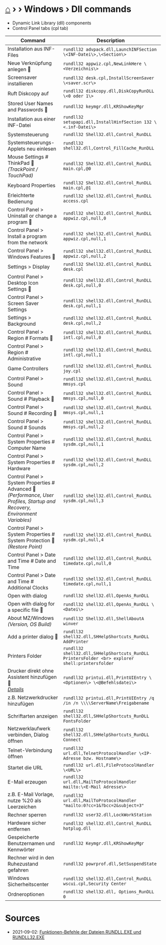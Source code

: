 # [⌂](../README.md) › › Windows › Dll commands
- Dynamic Link Library (dll) components
- Control Panel tabs (cpl tab)

| Command                                                                                                                                        | Description                                                                                     |
| ---------------------------------------------------------------------------------------------------------------------------------------------- | ----------------------------------------------------------------------------------------------- |
| Installation aus INF-Files                                                                                                                     | `rundll32 advpack.dll,LaunchINFSection \<INF-Datei\>,\<Section\>`                               |
| Neue Verknüpfung anlegen &#127775;                                                                                                             | `rundll32 appwiz.cpl,NewLinkHere \<Verzeichnis\>`                                               |
| Screensaver installieren                                                                                                                       | `rundll32 desk.cpl,InstallScreenSaver \<saver.scr\>`                                            |
| Ruft Diskcopy auf                                                                                                                              | `rundll32 diskcopy.dll,DiskCopyRunDLL \<0 oder 1\>`                                             |
| Stored User Names and Passwords &#127775;                                                                                                      | `rundll32 keymgr.dll,KRShowKeyMgr`                                                              |
| Installation aus einer INF-Datei                                                                                                               | `rundll32 setupapi.dll,InstallHinfSection 132 \<.inf-Datei\>`                                   |
| Systemsteuerung                                                                                                                                | `rundll32 Shell32.dll,Control_RunDLL`                                                           |
| Systemsteuerungs-Applets neu einlesen                                                                                                          | `rundll32 shell32.dll,Control_FillCache_RunDLL`                                                 |
| Mouse Settings # ThinkPad &#127775; <br> _(TrackPoint / TouchPad)_                                                                             | `rundll32 Shell32.dll,Control_RunDLL main.cpl,@0`                                               |
| Keyboard Properties                                                                                                                            | `rundll32 Shell32.dll,Control_RunDLL main.cpl,@1`                                               |
| Erleichterte Bedienung                                                                                                                         | `rundll32 shell32.dll,Control_RunDLL access.cpl`                                                |
| Control Panel > Uninstall or change a program &#127775;                                                                                        | `rundll32 shell32.dll,Control_RunDLL appwiz.cpl,null,0`                                         |
| Control Panel > Install a program from the network                                                                                             | `rundll32 shell32.dll,Control_RunDLL appwiz.cpl,null,1`                                         |
| Control Panel > Windows Features &#127775;                                                                                                     | `rundll32 shell32.dll,Control_RunDLL appwiz.cpl,null,2`                                         |
| Settings > Display                                                                                                                             | `rundll32 Shell32.dll,Control_RunDLL desk.cpl`                                                  |
| Control Panel > Desktop Icon Settings &#127775;                                                                                                | `rundll32 shell32.dll,Control_RunDLL desk.cpl,null,0`                                           |
| Control Panel > Screen Saver Settings                                                                                                          | `rundll32 shell32.dll,Control_RunDLL desk.cpl,null,1`                                           |
| Settings > Background                                                                                                                          | `rundll32 shell32.dll,Control_RunDLL desk.cpl,null,2`                                           |
| Control Panel > Region # Formats &#127775;                                                                                                     | `rundll32 shell32.dll,Control_RunDLL intl.cpl,null,0`                                           |
| Control Panel > Region # Administrative                                                                                                        | `rundll32 shell32.dll,Control_RunDLL intl.cpl,null,1`                                           |
| Game Controllers                                                                                                                               | `rundll32 shell32.dll,Control_RunDLL joy.cpl`                                                   |
| Control Panel > Sound                                                                                                                          | `rundll32 shell32.dll,Control_RunDLL mmsys.cpl`                                                 |
| Control Panel > Sound # Playback &#127775;                                                                                                     | `rundll32 shell32.dll,Control_RunDLL mmsys.cpl,null,0`                                          |
| Control Panel > Sound # Recording &#127775;                                                                                                    | `rundll32 shell32.dll,Control_RunDLL mmsys.cpl,null,1`                                          |
| Control Panel > Sound # Sounds                                                                                                                 | `rundll32 shell32.dll,Control_RunDLL mmsys.cpl,null,2`                                          |
| Control Panel > System Properties # Computer Name                                                                                              | `rundll32 shell32.dll,Control_RunDLL sysdm.cpl,null,1`                                          |
| Control Panel > System Properties # Hardware                                                                                                   | `rundll32 shell32.dll,Control_RunDLL sysdm.cpl,null,2`                                          |
| Control Panel > System Properties # Advanced &#127775; <br> _(Performance, User Profiles, Startup and Recovery, Environment Variables)_        | `rundll32 shell32.dll,Control_RunDLL sysdm.cpl,null,3`                                          |
| Control Panel > System Properties # System Protection &#127775; <br> _(Restore Point)_                                                         | `rundll32 shell32.dll,Control_RunDLL sysdm.cpl,null,4`                                          |
| Control Panel > Date and Time # Date and Time                                                                                                  | `rundll32 shell32.dll,Control_RunDLL timedate.cpl,null,0`                                       |
| Control Panel > Date and Time # Additional Clocks                                                                                              | `rundll32 shell32.dll,Control_RunDLL timedate.cpl,null,1`                                       |
| Open with dialog                                                                                                                               | `rundll32 shell32.dll,OpenAs_RunDLL`                                                            |
| Open with dialog for a specific file &#127775;                                                                                                 | `rundll32 shell32.dll,OpenAs_RunDLL \<Datei\>`                                                  |
| About MZ/Windows <br> _(Version, OS Build)_                                                                                                    | `rundll32 Shell32.dll,ShellAboutA` <br> `winver`                                                |
| Add a printer dialog &#127775;                                                                                                                 | `rundll32 shell32.dll,SHHelpShortcuts_RunDLL AddPrinter`                                        |
| Printers Folder                                                                                                                                | `rundll32 shell32.dll,SHHelpShortcuts_RunDLL PrintersFolder <br> explorer shell:printersfolder` |
| Drucker direkt ohne Assistent hinzufügen &#127775; <br> _[Details](http://www.winfaq.de/faq_html/Content/tip2000/onlinefaq.php?h=tip2028.htm)_ | `rundll32 printui.dll,PrintUIEntry \<Optionen\> \<@Befehlsdatei\>`                              |
| z.B. Netzwerkdrucker hinzufügen                                                                                                                | `rundll32 printui.dll,PrintUIEntry /q /in /n \\\\ServerName\Freigabename`                       |
| Schriftarten anzeigen                                                                                                                          | `rundll32 shell32.dll,SHHelpShortcuts_RunDLL FontsFolder`                                       |
| Netzwerklaufwerk verbinden, Dialog öffnen                                                                                                      | `rundll32 shell32.dll,SHHelpShortcuts_RunDLL Connect`                                           |
| Telnet-Verbindung öffnen                                                                                                                       | `rundll32 url.dll,TelnetProtocolHandler \<IP-Adresse bzw. Hostname\>`                           |
| Startet die URL                                                                                                                                | `rundll32 url.dll,FileProtocolHandler \<URL\>`                                                  |
| E-Mail erzeugen                                                                                                                                | `rundll32 url.dll,MailToProtocolHandler mailto:\<E-Mail Adresse\>`                              |
| z.B. E-Mail Vorlage, nutze %20 als Leerzeichen                                                                                                 | `rundll32 url.dll,MailToProtocolHandler "mailto:0?cc=1&?bcc=2&subject=3"`                       |
| Rechner sperren                                                                                                                                | `rundll32 user32.dll,LockWorkStation`                                                           |
| Hardware sicher entfernen                                                                                                                      | `rundll32 shell32.dll,Control_RunDLL hotplug.dll`                                               |
| Gespeicherte Benutzernamen und Kennwörter                                                                                                      | `rundll32 Keymgr.dll,KRShowKeyMgr`                                                              |
| Rechner wird in den Ruhezustand gefahren                                                                                                       | `rundll32 powrprof.dll,SetSuspendState`                                                         |
| Windows Sicherheitscenter                                                                                                                      | `rundll32 shell32.dll,Control_RunDLL wscui.cpl,Security Center`                                 |
| Ordneroptionen                                                                                                                                 | `rundll32 shell32.dll, Options_RunDLL 0`                                                        |


# Sources
- 2021-09-02: [Funktionen-Befehle der Dateien RUNDLL.EXE und RUNDLL32.EXE](http://www.winfaq.de/faq_html/Content/tip0500/onlinefaq.php?h=tip0564.htm)